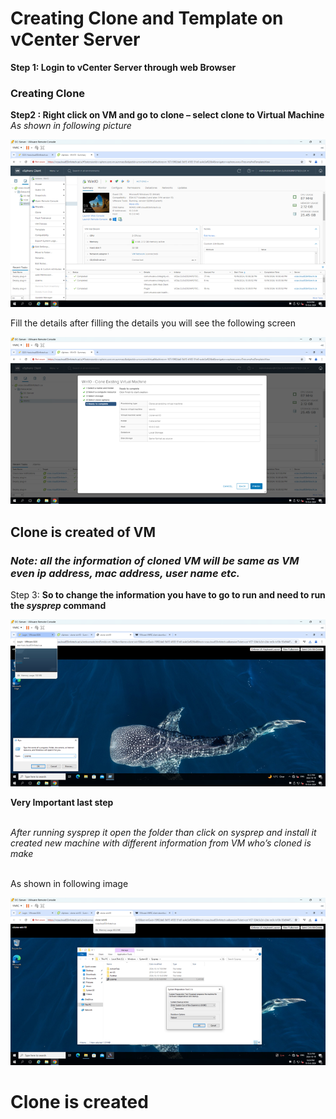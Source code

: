 # Creating Clone and Template on vCenter Server

**Step 1: Login to vCenter Server through web Browser**

### Creating Clone

**Step2 : Right click on VM and go to clone – select clone to Virtual Machine**
<br> *As shown in following picture* </br>

![Picture8](https://github.com/gurpreet2828/VmwareProject_Images/blob/ae5d556a01908081e2e4630c0b6493667a07af9a/Picture8.png)

Fill the details after filling the details you will see the following screen

![Picture9](https://github.com/gurpreet2828/VmwareProject_Images/blob/ae5d556a01908081e2e4630c0b6493667a07af9a/Picture9.png)

## Clone is created of VM 

### ***Note: all the information of cloned VM will be same as VM even ip address, mac address, user name etc.***

Step 3: **So to change the information you have to go to run and need to run the ***sysprep*** command**

![Picture10](https://github.com/gurpreet2828/VmwareProject_Images/blob/ae5d556a01908081e2e4630c0b6493667a07af9a/Picture10.png)

**Very Important last step**

<br>*After running sysprep it open the folder than click on sysprep and install it created new machine with different information from VM who’s cloned is make*</br>

<br> As shown in following image </br>

![Picture11](https://github.com/gurpreet2828/VmwareProject_Images/blob/d9e7f26f67744a2acb5de814b09575b6372f829e/Picture11.png)

# Clone is created

